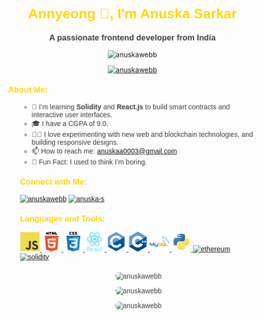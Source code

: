 <h1 align="center" style="font-family: 'Poppins', sans-serif; color: #FFD700;">
  Annyeong 👋, I'm Anuska Sarkar
</h1>
<h3 align="center" style="font-family: 'Poppins', sans-serif; color: #404040;">
  A passionate frontend developer from India
</h3>

<p align="center">
  <img src="https://komarev.com/ghpvc/?username=anuskawebb&label=Profile%20views&color=FFD700&style=flat" alt="anuskawebb" />
</p>

<p align="center">
  <a href="https://twitter.com/anuskawebb" target="_blank">
    <img src="https://img.shields.io/twitter/follow/anuskawebb?logo=twitter&style=for-the-badge&color=FFD700" alt="anuskawebb" />
  </a>
</p>

<h3 style="font-family: 'Poppins', sans-serif; color: #FFD700;">About Me:</h3>
<ul style="font-family: 'Poppins', sans-serif; color: #404040;">

 <ul>
  <li>🌱 I’m learning <strong>Solidity</strong> and <strong>React.js</strong> to build smart contracts and interactive user interfaces.</li>
  <li>🎓 I have a CGPA of 9.0.</li>
  <li>👩‍💻 I love experimenting with new web and blockchain technologies, and building responsive designs.</li>
  <li>📫 How to reach me: <a href="mailto:anuskaa0003@gmail.com">anuskaa0003@gmail.com</a></li>
  <li>🥱 Fun Fact: I used to think I’m boring.</li>
</ul>


<h3 style="font-family: 'Poppins', sans-serif; color: #FFD700;">Connect with Me:</h3>
<p>
  <a href="https://twitter.com/anuskawebb" target="_blank"><img align="center" src="https://raw.githubusercontent.com/rahuldkjain/github-profile-readme-generator/master/src/images/icons/Social/twitter.svg" alt="anuskawebb" height="30" width="40" /></a>
  <a href="https://linkedin.com/in/anuska-s" target="_blank"><img align="center" src="https://raw.githubusercontent.com/rahuldkjain/github-profile-readme-generator/master/src/images/icons/Social/linked-in-alt.svg" alt="anuska-s" height="30" width="40" /></a>
</p>

<h3 style="font-family: 'Poppins', sans-serif; color: #FFD700;">Languages and Tools:</h3>
<p style="font-family: 'Poppins', sans-serif;">
  <a href="https://developer.mozilla.org/en-US/docs/Web/JavaScript" target="_blank" rel="noreferrer">
    <img src="https://raw.githubusercontent.com/devicons/devicon/master/icons/javascript/javascript-original.svg" alt="javascript" width="40" height="40" />
  </a>
  <a href="https://www.w3.org/html/" target="_blank" rel="noreferrer">
    <img src="https://raw.githubusercontent.com/devicons/devicon/master/icons/html5/html5-original-wordmark.svg" alt="html5" width="40" height="40" />
  </a>
  <a href="https://www.w3schools.com/css/" target="_blank" rel="noreferrer">
    <img src="https://raw.githubusercontent.com/devicons/devicon/master/icons/css3/css3-original-wordmark.svg" alt="css3" width="40" height="40" />
  </a>
  <a href="https://reactjs.org/" target="_blank" rel="noreferrer">
    <img src="https://raw.githubusercontent.com/devicons/devicon/master/icons/react/react-original-wordmark.svg" alt="react" width="40" height="40" />
  </a>
  <a href="https://www.cprogramming.com/" target="_blank" rel="noreferrer">
    <img src="https://raw.githubusercontent.com/devicons/devicon/master/icons/c/c-original.svg" alt="c" width="40" height="40" />
  </a>
  <a href="https://www.w3schools.com/cpp/" target="_blank" rel="noreferrer">
    <img src="https://raw.githubusercontent.com/devicons/devicon/master/icons/cplusplus/cplusplus-original.svg" alt="cplusplus" width="40" height="40" />
  </a>
  <a href="https://www.mysql.com/" target="_blank" rel="noreferrer">
    <img src="https://raw.githubusercontent.com/devicons/devicon/master/icons/mysql/mysql-original-wordmark.svg" alt="mysql" width="40" height="40" />
  </a>
  <a href="https://www.python.org" target="_blank" rel="noreferrer">
    <img src="https://raw.githubusercontent.com/devicons/devicon/master/icons/python/python-original.svg" alt="python" width="40" height="40" />
  </a>
  <a href="https://ethereum.org" target="_blank" rel="noreferrer">
    <img src="https://upload.wikimedia.org/wikipedia/commons/0/05/Ethereum_logo_2014.svg" alt="ethereum" width="40" height="40" />
  </a>
  <a href="https://docs.soliditylang.org/" target="_blank" rel="noreferrer">
    <img src="https://cdn.jsdelivr.net/gh/devicons/devicon/icons/solidity/solidity-original.svg" alt="solidity" width="40" height="40" />
  </a>
</p>



<h3 style="font-family: 'Poppins', sans-serif; color: #FFD700;"></h3>
<div align="center" class="display: flex; align-items: center;">
  <p><img width="350px" src="https://github-readme-stats.vercel.app/api/top-langs?username=anuskawebb&show_icons=true&locale=en&layout=compact" alt="anuskawebb" style="border-radius: 15px;" /></p>
  <p><img width="450px" src="https://github-readme-stats.vercel.app/api?username=anuskawebb&show_icons=true&locale=en" alt="anuskawebb" style="border-radius: 15px;" /></p>
  <p><img src="https://github-readme-streak-stats.herokuapp.com/?user=anuskawebb&" alt="anuskawebb" style="border-radius: 15px;" /></p>
</div>
